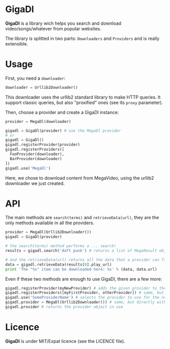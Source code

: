 # GigaDl

**GigaDl** is a library wich helps you search and download video/songs/whatever
from popular websites.

The library is splitted in two parts: `Downloaders` and `Providers` and is really extensible.


# Usage

First, you need a `downloader`:

``` python
downloader = Urllib2Downloader()
```

This downloader uses the urllib2 standard library to make HTTP queries. It
support classic queries, but also "proxified" ones (see its `proxy` parameter).


Then, choose a provider and create a GigaDl instance:

```python
provider = MegaDl(downloader)

gigadl = GigaDl(provider) # use the MegaDl provider
# or
gigadl = GigaDl()
gigadl.registerProvider(provider)
gigadl.registerProviders([
  FooProvider(downloader),
  BarProvider(downloader)
])
gigadl.use('MegaDl')
```

Here, we chose to download content from MegaVideo, using the urllib2 downloader
we just created.


# API

The main methods are `search(terms)` and `retrieveData(url)`, they are the only methods available in all the providers.

```python
provider = MegaDl(Urllib2Downloader())
gigadl = GigaDl(provider)

# the search(terms) method performs a ... search!
results = gigadl.search('daft punk') # returns a list of MegaResult objects

# and the retrieveData(url) returns all the data that a provider can find for an url
data = gigadl.retrieveData(results[0].play_url)
print 'The "%s" item can be downloaded here: %s' % (data, data.url)
```

Even if these two methods are enough to use GigaDl, there are a few more:

```python
gigadl.registerProvider(myNewProvider) # adds the given provider to the usable providers
gigadl.registerProviders([myFirstProvider, otherProvider]) # same, but with a list
gigadl.use('SomeProviderName') # selects the provider to use for the next calls to search() or retrieveData()
gigadl.provider = MegaDl(Urllib2Downloader()) # same, but directly with an object
gigadl.provider # returns the provider object in use
```


# Licence

**GigaDl** is under MIT/Expat licence (see the LICENCE file).

